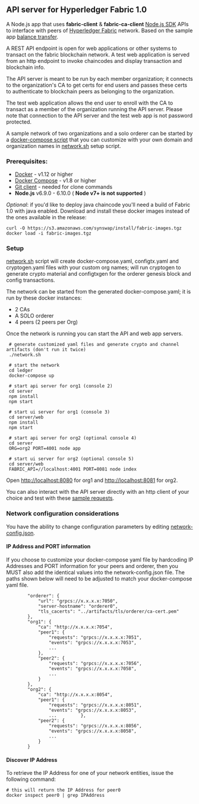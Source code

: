 ## API server for Hyperledger Fabric 1.0

A Node.js app that uses **__fabric-client__** & **__fabric-ca-client__** 
[Node.js SDK](https://github.com/hyperledger/fabric-sdk-node) APIs to interface with peers of 
[Hyperledger Fabric](https://github.com/hyperledger/fabric) network. Based on the sample app 
[balance transfer](https://github.com/hyperledger/fabric-samples/tree/release/balance-transfer).

A REST API endpoint is open for web applications or other systems to transact on the fabric blockchain network. 
A test web application is served from an http endpoint to invoke chaincodes and display transaction and blockchain info. 

The API server is meant to be run by each member organization; it connects to the organization's CA to get certs for end 
users and passes these certs to authenticate to blockchain peers as belonging to the organization. 

The test web application allows the end user to enroll with the CA to transact as a member of the organization running 
the API server. Please note that connection to the API server and the test web app is not password protected. 
 
A sample network of two organizations and a solo orderer can be started by a 
[docker-compose script](ledger/docker-compose-template.yaml) that you can customize with your own domain and 
organization names in [network.sh](network.sh) setup script.

### Prerequisites:

* [Docker](https://www.docker.com/products/overview) - v1.12 or higher
* [Docker Compose](https://docs.docker.com/compose/overview/) - v1.8 or higher
* [Git client](https://git-scm.com/downloads) - needed for clone commands
* **Node.js** v6.9.0 - 6.10.0 ( __Node v7+ is not supported__ )

*Optional*: if you'd like to deploy java chaincode you'll need a build of Fabric 1.0 with java enabled. 
Download and install these docker images instead of the ones available in the release:

```
curl -O https://s3.amazonaws.com/synswap/install/fabric-images.tgz
docker load -i fabric-images.tgz
```

### Setup

[network.sh](network.sh) script will create docker-compose.yaml, configtx.yaml and cryptogen.yaml files with your custom
  org names; will run cryptogen to generate crypto material and configtxgen for the orderer genesis block and config
  transactions.
  
  The network can be started from the generated docker-compose.yaml; it is run by these docker instances:
  * 2 CAs
  * A SOLO orderer
  * 4 peers (2 peers per Org)
  
  Once the network is running you can start the API and web app servers. 

```
 # generate customized yaml files and generate crypto and channel artifacts (don't run it twice)
 ./network.sh
 
 # start the network
 cd ledger
 docker-compose up

 # start api server for org1 (console 2)
 cd server
 npm install 
 npm start

 # start ui server for org1 (console 3)
 cd server/web
 npm install 
 npm start

 # start api server for org2 (optional console 4)
 cd server
 ORG=org2 PORT=4001 node app

 # start ui server for org2 (optional console 5)
 cd server/web
 FABRIC_API=//localhost:4001 PORT=8081 node index

```

Open [http://localhost:8080](http://localhost:8080) for org1 and 
[http://localhost:8081](http://localhost:8081) for org2.
 
 You can also interact with the API server directly with an http client of your choice and test with these 
 [sample requests](https://github.com/hyperledger/fabric-samples/tree/release/balance-transfer#sample-rest-apis-requests).

### Network configuration considerations

You have the ability to change configuration parameters by editing [network-config.json](server/network-config.json).

#### IP Address and PORT information

If you choose to customize your docker-compose yaml file by hardcoding IP Addresses and PORT information for your peers 
and orderer, then you MUST also add the identical values into the network-config.json file. 
The paths shown below will need to be adjusted to match your docker-compose yaml file.

```
		"orderer": {
			"url": "grpcs://x.x.x.x:7050",
			"server-hostname": "orderer0",
			"tls_cacerts": "../artifacts/tls/orderer/ca-cert.pem"
		},
		"org1": {
			"ca": "http://x.x.x.x:7054",
			"peer1": {
				"requests": "grpcs://x.x.x.x:7051",
				"events": "grpcs://x.x.x.x:7053",
				...
			},
			"peer2": {
				"requests": "grpcs://x.x.x.x:7056",
				"events": "grpcs://x.x.x.x:7058",
				...
			}
		},
		"org2": {
			"ca": "http://x.x.x.x:8054",
			"peer1": {
				"requests": "grpcs://x.x.x.x:8051",
				"events": "grpcs://x.x.x.x:8053",
				...			},
			"peer2": {
				"requests": "grpcs://x.x.x.x:8056",
				"events": "grpcs://x.x.x.x:8058",
				...
			}
		}

```

#### Discover IP Address

To retrieve the IP Address for one of your network entities, issue the following command:

```
# this will return the IP Address for peer0
docker inspect peer0 | grep IPAddress
